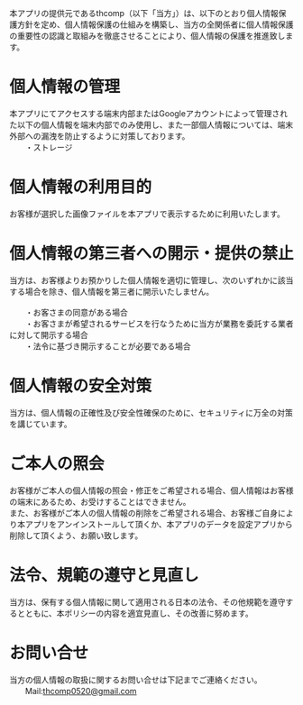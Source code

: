 本アプリの提供元であるthcomp（以下「当方」）は、以下のとおり個人情報保護方針を定め、個人情報保護の仕組みを構築し、当方の全関係者に個人情報保護の重要性の認識と取組みを徹底させることにより、個人情報の保護を推進致します。

# 個人情報の管理
本アプリにてアクセスする端末内部またはGoogleアカウントによって管理された以下の個人情報を端末内部でのみ使用し、また一部個人情報については、端末外部への漏洩を防止するように対策しております。<br/>
　　・ストレージ
# 個人情報の利用目的
お客様が選択した画像ファイルを本アプリで表示するために利用いたします。
# 個人情報の第三者への開示・提供の禁止
当方は、お客様よりお預かりした個人情報を適切に管理し、次のいずれかに該当する場合を除き、個人情報を第三者に開示いたしません。<br/>
<br/>
　　・お客さまの同意がある場合<br/>
　　・お客さまが希望されるサービスを行なうために当方が業務を委託する業者に対して開示する場合<br/>
　　・法令に基づき開示することが必要である場合<br/>

# 個人情報の安全対策
当方は、個人情報の正確性及び安全性確保のために、セキュリティに万全の対策を講じています。
# ご本人の照会
お客様がご本人の個人情報の照会・修正をご希望される場合、個人情報はお客様の端末にあるため、お受けすることはできません。<br/>
また、お客様がご本人の個人情報の削除をご希望される場合、お客様ご自身により本アプリをアンインストールして頂くか、本アプリのデータを設定アプリから削除して頂くよう、お願い致します。<br/>
# 法令、規範の遵守と見直し
当方は、保有する個人情報に関して適用される日本の法令、その他規範を遵守するとともに、本ポリシーの内容を適宜見直し、その改善に努めます。
# お問い合せ
当方の個人情報の取扱に関するお問い合せは下記までご連絡ください。<br/>
　　Mail:thcomp0520@gmail.com

